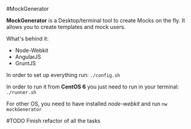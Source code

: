 #MockGenerator

**MockGenerator** is a Desktop/terminal tool to create Mocks on the fly. It allows you to create templates and mock users.

What's behind it:
 * Node-Webkit
 * AngularJS
 * GruntJS

In order to set up everything run: ```./config.sh```

In order to run it from **CentOS 6** you just need to run in your terminal: ```./runner.sh```

For other OS, you need to have installed *node-webkit* and run ```nw mockGenerator```



#TODO
Finish refactor of all the tasks
